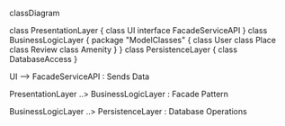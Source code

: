 classDiagram

class PresentationLayer {
    class UI
    interface FacadeServiceAPI
}
class BusinessLogicLayer {
     package "ModelClasses" {
        class User
        class Place
        class Review
        class Amenity
    }
}
class PersistenceLayer {
     class DatabaseAccess
}

UI --> FacadeServiceAPI : Sends Data

PresentationLayer ..> BusinessLogicLayer : Facade Pattern

BusinessLogicLayer ..> PersistenceLayer : Database Operations
